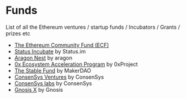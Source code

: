 # Funds

List of all the Ethereum ventures / startup funds / Incubators / Grants / prizes etc

* [The Ethereum Community Fund (ECF)](ecf.md)
* [Status Incubate](status-incubate.md) by Status.im
* [Aragon Nest](aragon-nest.md) by aragon
* [0x Ecosystem Acceleration Program](0xeap.md) by 0xProject
* [The Stable Fund](stable-fund.md) by MakerDAO
* [ConsenSys Ventures](consensys-vc.md) by ConsenSys
* [ConsenSys labs](consensys-labs.md) by ConsenSys
* [Gnosis X](gnosisx.md) by Gnosis


